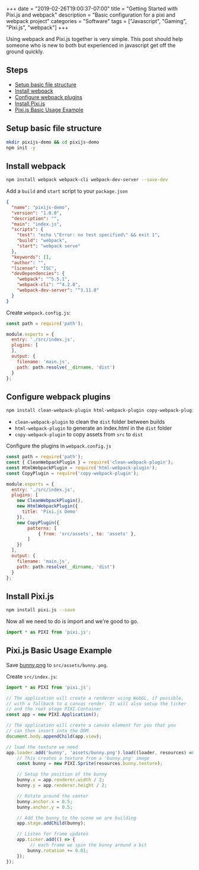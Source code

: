 +++
date = "2019-02-26T19:00:37-07:00"
title = "Getting Started with Pixi.js and webpack"
description = "Basic configuration for a pixi and webpack project"
categories = "Software"
tags = ["Javascript", "Gaming", "Pixi.js", "webpack"]
+++

Using webpack and Pixi.js together is very simple. This post should help someone who is new to both but experienced in javascript get off the ground quickly.

## Steps
- [Setup basic file structure](#setup-basic-file-structure)
- [Install webpack](#install-webpack)
- [Configure webpack plugins](#configure-webpack-plugins)
- [Install Pixi.js](#install-pixi-js)
- [Pixi.js Basic Usage Example](#pixi-js-basic-usage-example)

## Setup basic file structure

```bash
mkdir pixijs-demo && cd pixijs-demo
npm init -y
```

## Install webpack
```bash
npm install webpack webpack-cli webpack-dev-server --save-dev
```

Add a `build` and `start` script to your `package.json`

```json {hl_lines=["8-9"]}
{
  "name": "pixijs-demo",
  "version": "1.0.0",
  "description": "",
  "main": "index.js",
  "scripts": {
    "test": "echo \"Error: no test specified\" && exit 1",
    "build": "webpack",
    "start": "webpack serve"
  },
  "keywords": [],
  "author": "",
  "license": "ISC",
  "devDependencies": {
    "webpack": "^5.5.1",
    "webpack-cli": "^4.2.0",
    "webpack-dev-server": "^3.11.0"
  }
}
```

Create `webpack.config.js`:

```javascript
const path = require('path');

module.exports = {
  entry: './src/index.js',
  plugins: [
  ],
  output: {
    filename: 'main.js',
    path: path.resolve(__dirname, 'dist')
  }
};
```

## Configure webpack plugins

```bash
npm install clean-webpack-plugin html-webpack-plugin copy-webpack-plugin --save-dev
```

- `clean-webpack-plugin` to clean the `dist` folder between builds
- `html-webpack-plugin` to generate an index.html in the `dist` folder
- `copy-webpack-plugin` to copy assets from `src` to `dist`

Configure the plugins in `webpack.config.js`

```js {hl_lines=["2-4","9-15"]}
const path = require('path');
const { CleanWebpackPlugin } = require('clean-webpack-plugin');
const HtmlWebpackPlugin = require('html-webpack-plugin');
const CopyPlugin = require('copy-webpack-plugin');

module.exports = {
  entry: './src/index.js',
  plugins: [
    new CleanWebpackPlugin(),
    new HtmlWebpackPlugin({
      title: 'Pixi.js Demo'
    }),
    new CopyPlugin({
        patterns: [
            { from: 'src/assets', to: 'assets' },
        ]
    })
  ],
  output: {
    filename: 'main.js',
    path: path.resolve(__dirname, 'dist')
  }
};
```

## Install Pixi.js

```bash
npm install pixi.js --save
```

Now all we need to do is import and we're good to go.
```javascript
import * as PIXI from 'pixi.js';
```

## Pixi.js Basic Usage Example

Save [bunny.png](bunny.png) to `src/assets/bunny.png`.

Create `src/index.js`:
```javascript
import * as PIXI from 'pixi.js';

// The application will create a renderer using WebGL, if possible,
// with a fallback to a canvas render. It will also setup the ticker
// and the root stage PIXI.Container
const app = new PIXI.Application();

// The application will create a canvas element for you that you
// can then insert into the DOM
document.body.appendChild(app.view);

// load the texture we need
app.loader.add('bunny', 'assets/bunny.png').load((loader, resources) => {
    // This creates a texture from a 'bunny.png' image
    const bunny = new PIXI.Sprite(resources.bunny.texture);

    // Setup the position of the bunny
    bunny.x = app.renderer.width / 2;
    bunny.y = app.renderer.height / 2;

    // Rotate around the center
    bunny.anchor.x = 0.5;
    bunny.anchor.y = 0.5;

    // Add the bunny to the scene we are building
    app.stage.addChild(bunny);

    // Listen for frame updates
    app.ticker.add(() => {
         // each frame we spin the bunny around a bit
        bunny.rotation += 0.01;
    });
});
```
